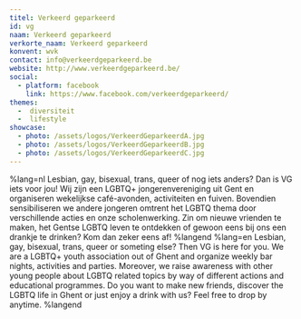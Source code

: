 ```yaml
---
titel: Verkeerd geparkeerd
id: vg
naam: Verkeerd geparkeerd
verkorte_naam: Verkeerd geparkeerd
konvent: wvk
contact: info@verkeerdgeparkeerd.be
website: http://www.verkeerdgeparkeerd.be/
social:
  - platform: facebook
    link: https://www.facebook.com/verkeerdgeparkeerd/
themes:
  -  diversiteit
  -  lifestyle
showcase:
  - photo: /assets/logos/VerkeerdGeparkeerdA.jpg
  - photo: /assets/logos/VerkeerdGeparkeerdB.jpg
  - photo: /assets/logos/VerkeerdGeparkeerdC.jpg
---
```


%lang=nl 
Lesbian, gay, bisexual, trans, queer of nog iets anders? Dan is VG iets voor jou! Wij zijn een LGBTQ+ jongerenvereniging uit Gent en organiseren wekelijkse café-avonden, activiteiten en fuiven. Bovendien sensibiliseren we andere jongeren omtrent het LGBTQ thema door verschillende acties en onze scholenwerking. Zin om nieuwe vrienden te maken, het Gentse LGBTQ leven te ontdekken of gewoon eens bij ons een drankje te drinken?
Kom dan zeker eens af! 
%langend 
%lang=en 
Lesbian, gay, bisexual, trans, queer or someting else? Then VG is here for you. We are a LGBTQ+ youth association out of Ghent and organize weekly bar nights, activities and parties. Moreover, we raise awareness with other young people about LGBTQ related topics by way of different actions and educational programmes. Do you want to make new friends, discover the LGBTQ life in Ghent or just enjoy a drink with us? Feel free to drop by anytime. 
%langend
